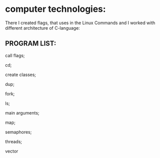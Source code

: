 # computer technologies:
There I created flags, that uses in the Linux Commands and I worked with different architecture of C-language:

## PROGRAM LIST:

call flags;

cd;

create classes;

dup;

fork;

ls;

main arguments;

map;

semaphores;

threads;

vector
